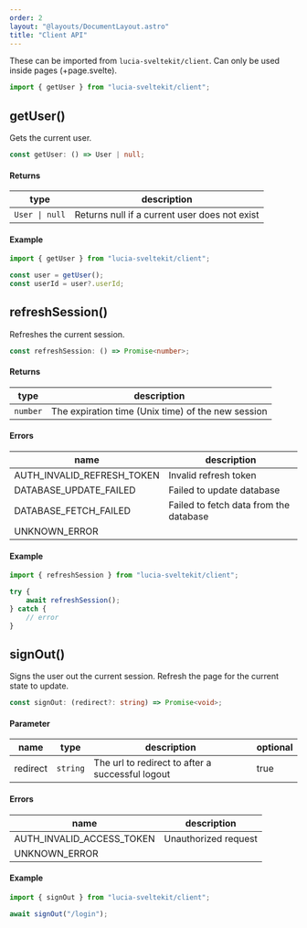 ```yaml
---
order: 2
layout: "@layouts/DocumentLayout.astro"
title: "Client API"
---
```


These can be imported from `lucia-sveltekit/client`. Can only be used inside pages (+page.svelte).

```ts
import { getUser } from "lucia-sveltekit/client";
```

## getUser()

Gets the current user.

```ts
const getUser: () => User | null;
```

#### Returns

| type           | description                                   |
| -------------- | --------------------------------------------- |
| `User \| null` | Returns null if a current user does not exist |

#### Example

```ts
import { getUser } from "lucia-sveltekit/client";

const user = getUser();
const userId = user?.userId;
```

## refreshSession()

Refreshes the current session.

```ts
const refreshSession: () => Promise<number>;
```

#### Returns

| type     | description                                        |
| -------- | -------------------------------------------------- |
| `number` | The expiration time (Unix time) of the new session |

#### Errors

| name                       | description                            |
| -------------------------- | -------------------------------------- |
| AUTH_INVALID_REFRESH_TOKEN | Invalid refresh token                  |
| DATABASE_UPDATE_FAILED     | Failed to update database              |
| DATABASE_FETCH_FAILED      | Failed to fetch data from the database |
| UNKNOWN_ERROR              |                                        |

#### Example

```ts
import { refreshSession } from "lucia-sveltekit/client";

try {
    await refreshSession();
} catch {
    // error
}
```

## signOut()

Signs the user out the current session. Refresh the page for the current state to update.

```ts
const signOut: (redirect?: string) => Promise<void>;
```

#### Parameter

| name     | type     | description                                      | optional |
| -------- | -------- | ------------------------------------------------ | -------- |
| redirect | `string` | The url to redirect to after a successful logout | true     |

#### Errors

| name                      | description          |
| ------------------------- | -------------------- |
| AUTH_INVALID_ACCESS_TOKEN | Unauthorized request |
| UNKNOWN_ERROR             |                      |

#### Example

```ts
import { signOut } from "lucia-sveltekit/client";

await signOut("/login");
```
